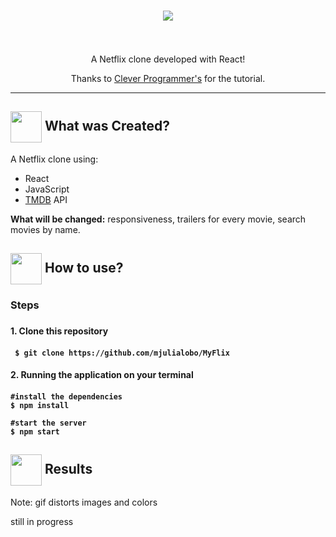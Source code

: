 <h1 align="center">
<img src="https://fontmeme.com/permalink/200807/1da9406ac7ed9ad94dd5bb569f291f76.png"/>
  <br>
<br>
</h1>

<p align="center">A Netflix clone developed with React! </p>
<p align="center">Thanks to  <a href='https://www.youtube.com/watch?v=XtMThy8QKqU&t=11019s'>Clever Programmer's</a> for the tutorial.</p>

<hr />

<h2> <img src= "https://cdn.onlinewebfonts.com/svg/img_510194.png" width="50px" height="50px" align="center"/> What was Created? </h2>

<p> A Netflix clone using:
 <ul>
  <li>React</li>
  <li>JavaScript</li>
  <li><a href='https://www.themoviedb.org'>TMDB</a> API </li> </ul></p>

<p> <strong> What will be changed:</strong> responsiveness, trailers for every movie, search movies by name. </p>
<h2> <img src="https://i.dlpng.com/static/png/6577858_preview.png" width="50px" align="center"/> How to use? </h2>

<h3> Steps <h3>
<h4> 1. Clone this repository <h4>

```
 $ git clone https://github.com/mjulialobo/MyFlix
```

<h4> 2. Running the application on your terminal <h4>

```
#install the dependencies
$ npm install

#start the server
$ npm start

```

<h2><img src="https://static.thenounproject.com/png/25759-200.png"width="50px" height="50px" align="center"/> Results</h2>
<p>Note: gif distorts images and colors</p>

<p> still in progress </p>

